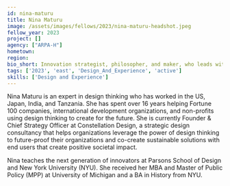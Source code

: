 ```yaml
---
id: nina-maturu
title: Nina Maturu
image: /assets/images/fellows/2023/nina-maturu-headshot.jpeg
fellow_year: 2023
project: []
agency: ["ARPA-H"]
hometown: 
region: 
bio_short: Innovation strategist, philosopher, and maker, who leads with the user.
tags: ['2023', 'east', 'Design_And_Experience', 'active']
skills: ['Design and Experience']
---
```


Nina Maturu is an expert in design thinking who has worked in the US, Japan, India, and Tanzania. She has spent over 16 years helping Fortune 100 companies, international development organizations, and non-profits using design thinking to create for the future. She is currently Founder & Chief Strategy Officer at Constellation Design, a strategic design consultancy that helps organizations leverage the power of design thinking to future-proof their organizations and co-create sustainable solutions with end users that create positive societal impact. 

Nina teaches the next generation of innovators at Parsons School of Design and New York University (NYU). She received her MBA and Master of Public Policy (MPP) at University of Michigan and a BA in History from NYU.